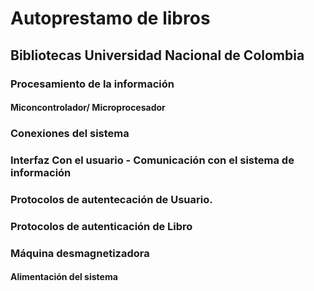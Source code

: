# Autoprestamo de libros
## Bibliotecas Universidad Nacional de Colombia
### Procesamiento de la información
#### Miconcontrolador/ Microprocesador

### Conexiones del sistema

### Interfaz Con el usuario - Comunicación con el sistema de información

### Protocolos de autentecación de Usuario.

### Protocolos de autenticación de Libro 

### Máquina desmagnetizadora

#### Alimentación del sistema
